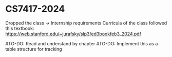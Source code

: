 # CS7417-2024
Dropped the class -> Internship requirements
Curricula of the class followed this textbook:
https://web.stanford.edu/~jurafsky/slp3/ed3bookfeb3_2024.pdf

#TO-DO: Read and understand by chapter
#TO-DO: Implement this as a table structure for tracking
